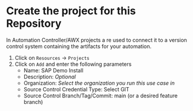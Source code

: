 
# Create the project for this Repository

In Automation Controller/AWX projects a
re used to connect it to a version control system containing the artifacts for your automation.

1. Click on `Resources` -> `Projects`
2. Click on `Add` and enter the following parameters
   - Name:  SAP Demo Install
   - Description: _Optional_
   - Organization: _Select the organization you run this use case in_
   - Source Control Credential Type: Select GIT
   - Source Control Branch/Tag/Commit: main (or a desired feature branch)
